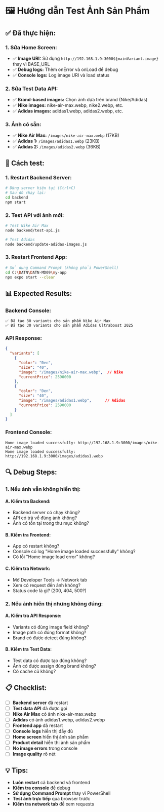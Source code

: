 # 🖼️ Hướng dẫn Test Ảnh Sản Phẩm

## ✅ **Đã thực hiện:**

### **1. Sửa Home Screen:**
- ✅ **Image URI:** Sử dụng `http://192.168.1.9:3000${mainVariant.image}` thay vì BASE_URL
- ✅ **Debug logs:** Thêm onError và onLoad để debug
- ✅ **Console logs:** Log image URI và load status

### **2. Sửa Test Data API:**
- ✅ **Brand-based images:** Chọn ảnh dựa trên brand (Nike/Adidas)
- ✅ **Nike images:** nike-air-max.webp, nike2.webp, etc.
- ✅ **Adidas images:** adidas1.webp, adidas2.webp, etc.

### **3. Ảnh có sẵn:**
- ✅ **Nike Air Max:** `/images/nike-air-max.webp` (17KB)
- ✅ **Adidas 1:** `/images/adidas1.webp` (23KB)
- ✅ **Adidas 2:** `/images/adidas2.webp` (36KB)

## 🚀 **Cách test:**

### **1. Restart Backend Server:**
```bash
# Dừng server hiện tại (Ctrl+C)
# Sau đó chạy lại:
cd backend
npm start
```

### **2. Test API với ảnh mới:**
```bash
# Test Nike Air Max
node backend/test-api.js

# Test Adidas
node backend/update-adidas-images.js
```

### **3. Restart Frontend App:**
```bash
# Sử dụng Command Prompt (không phải PowerShell)
cd C:\DATN\DATN-MD09\my-app
npx expo start --clear
```

## 📊 **Expected Results:**

### **Backend Console:**
```
✅ Đã tạo 30 variants cho sản phẩm Nike Air Max
✅ Đã tạo 30 variants cho sản phẩm Adidas Ultraboost 2025
```

### **API Response:**
```json
{
  "variants": [
    {
      "color": "Đen",
      "size": "40",
      "image": "/images/nike-air-max.webp",  // Nike
      "currentPrice": 2590000
    },
    {
      "color": "Đen", 
      "size": "40",
      "image": "/images/adidas1.webp",      // Adidas
      "currentPrice": 2590000
    }
  ]
}
```

### **Frontend Console:**
```
Home image loaded successfully: http://192.168.1.9:3000/images/nike-air-max.webp
Home image loaded successfully: http://192.168.1.9:3000/images/adidas1.webp
```

## 🔍 **Debug Steps:**

### **1. Nếu ảnh vẫn không hiển thị:**

#### **A. Kiểm tra Backend:**
- Backend server có chạy không?
- API có trả về đúng ảnh không?
- Ảnh có tồn tại trong thư mục không?

#### **B. Kiểm tra Frontend:**
- App có restart không?
- Console có log "Home image loaded successfully" không?
- Có lỗi "Home image load error" không?

#### **C. Kiểm tra Network:**
- Mở Developer Tools → Network tab
- Xem có request đến ảnh không?
- Status code là gì? (200, 404, 500?)

### **2. Nếu ảnh hiển thị nhưng không đúng:**

#### **A. Kiểm tra API Response:**
- Variants có đúng image field không?
- Image path có đúng format không?
- Brand có được detect đúng không?

#### **B. Kiểm tra Test Data:**
- Test data có được tạo đúng không?
- Ảnh có được assign đúng brand không?
- Có cache cũ không?

## 📋 **Checklist:**

- [ ] **Backend server** đã restart
- [ ] **Test data API** đã được gọi
- [ ] **Nike Air Max** có ảnh nike-air-max.webp
- [ ] **Adidas** có ảnh adidas1.webp, adidas2.webp
- [ ] **Frontend app** đã restart
- [ ] **Console logs** hiển thị đầy đủ
- [ ] **Home screen** hiển thị ảnh sản phẩm
- [ ] **Product detail** hiển thị ảnh sản phẩm
- [ ] **No image errors** trong console
- [ ] **Image quality** rõ nét

## 💡 **Tips:**

- **Luôn restart** cả backend và frontend
- **Kiểm tra console** để debug
- **Sử dụng Command Prompt** thay vì PowerShell
- **Test ảnh trực tiếp** qua browser trước
- **Kiểm tra network tab** để xem requests



